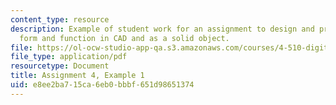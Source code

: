 ```yaml
---
content_type: resource
description: Example of student work for an assignment to design and prototype a building
  form and function in CAD and as a solid object.
file: https://ol-ocw-studio-app-qa.s3.amazonaws.com/courses/4-510-digital-design-fabrication-fall-2008/e8ee2ba715ca6eb0bbbf651d98651374_assn4_example1.pdf
file_type: application/pdf
resourcetype: Document
title: Assignment 4, Example 1
uid: e8ee2ba7-15ca-6eb0-bbbf-651d98651374
---
```

